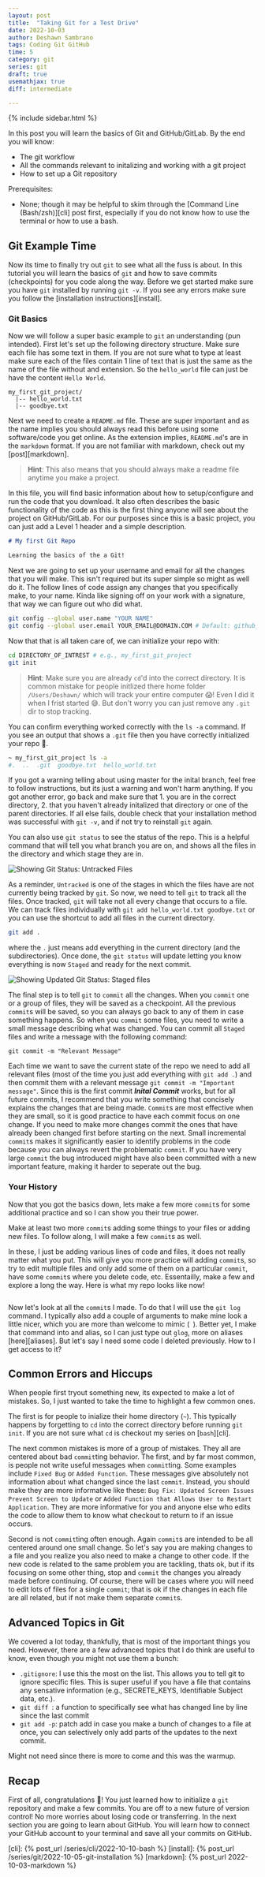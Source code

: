 ```yaml
---
layout: post
title:  "Taking Git for a Test Drive"
date: 2022-10-03
author: Deshawn Sambrano
tags: Coding Git GitHub
time: 5
category: git
series: git
draft: true
usemathjax: true
diff: intermediate

---
```


{% include sidebar.html %}

<section class="takeaways">

In this post you will learn the basics of Git and GitHub/GitLab. By the end you will know: 
- The git workflow
- All the commands relevant to initalizing and working with a git project
- How to set up a Git repository

Prerequisites:
- None; though it may be helpful to skim through the [Command Line (Bash/zsh)][cli] post first, especially if you do not know how to use the terminal or how to use a bash. 

</section>


## Git Example Time

<!-- excerpt-start -->

Now its time to finally try out `git` to see what all the fuss is about. In this tutorial you will learn the basics of `git` and how to save commits (checkpoints) for you code along the way. Before we get started make sure you have `git` installed by running `git -v`.
If you see any errors make sure you follow the [installation instructions][install].

<!-- excerpt-end -->

### Git Basics

Now we will follow a super basic example to `git`  an understanding (pun intended).
First let's set up the following directory structure.
Make sure each file has some text in them. 
If you are not sure what to type at least make sure each of the files contain 1 line of text that is just the same as the name of the file without and extension. 
So the `hello_world` file can just be have the content `Hello World`. 

```
my_first_git_project/
  |-- hello_world.txt
  |-- goodbye.txt
```

Next we need to create a `README.md` file.
These are super important and as the name implies you should always read this before using some software/code you get online.
As the extension implies, `README.md`'s are in the `markdown` format.
If you are not familiar with markdown, check out my [post][markdown].

>**Hint**: This also means that you should always make a readme file anytime you make a project. 

In this file, you will find basic information about how to setup/configure and run the code that you download. 
It also often describes the basic functionality of the code as this is the first thing anyone will see about the project on GitHub/GitLab. 
For our purposes since this is a basic project, you can just add a Level 1 header and a simple description.

```md
# My first Git Repo

Learning the basics of the a Git!
```

Next we are going to set up your username and email for all the changes that you will make. 
This isn't required but its super simple so might as well do it.
The follow lines of code assign any changes that you specifically make, to your name. 
Kinda like signing off on your work with a signature, that way we can figure out who did what.

```bash
git config --global user.name "YOUR NAME"
git config --global user.email YOUR_EMAIL@DOMAIN.COM # Default: github_username@users.noreply.github.com
```

Now that that is all taken care of, we can initialize your repo with:

```bash
cd DIRECTORY_OF_INTREST # e.g., my_first_git_project
git init
```

>**Hint**: Make sure you are already `cd`'d into the correct directory. 
It is common mistake for people initlized there home folder `/Users/Deshawn/` which will track your entire computer 😱! 
Even I did it when I frist started 😅. But don't worry you can just remove any `.git` dir to stop tracking. 

You can confirm everything worked correctly with the `ls -a` command. 
If you see an output that shows a `.git` file then you have correctly initialized your repo 🎉.

```bash
~ my_first_git_project ls -a
#.  ..  .git  goodbye.txt  hello_world.txt

```

If you got a warning telling about using master for the inital branch, feel free to follow instructions, but its just a warning and won't harm anything. If you got another error, go back and make sure that 1. you are in the correct directory, 2. that you haven't already initalized that directory or one of the parent directories.
If all else fails, double check that your installation method was successful with `git -v`, and if not try to reinstall `git` again.

You can also use `git status` to see the status of the repo. 
This is a helpful command that will tell you what branch you are on, and shows all the files in the directory and which stage they are in. 

![Showing Git Status: Untracked Files](/assets/imgs/git_status_untracked.png)

As a reminder, `Untracked` is one of the stages in which the files have are not currently being tracked by `git`.
So now, we need to tell `git` to track all the files.
Once tracked, `git` will take not all every change that occurs to a file.
We can track files individually with `git add hello_world.txt goodbye.txt` or you can use the shortcut to add all files in the current directory.

```bash
git add .
```

where the `.` just means add everything in the current directory (and the subdirectories).
Once done, the `git status` will update letting you know everything is now `Staged` and ready for the next commit.

![ Showing Updated Git Status: Staged files ](/assets/imgs/git_status_new.png)

The final step is to tell `git` to `commit` all the changes.
When you `commit` one or a group of files, they will be saved as a checkpoint.
All the previous `commit`s will be saved, so you can always go back to any of them in case something happens.
So when you `commit` some files, you need to write a small message describing what was changed.
You can commit all `Staged` files and write a message with the following command:

```
git commit -m "Relevant Message"
```
Each time we want to save the current state of the repo we need to add all relevant files (most of the time you just add everything with `git add .`) and then commit them with a relevant message `git commit -m "Important message"`.
Since this is the first commit ***Inital Commit*** works, but for all future commits, I recommend that you write something that concisely explains the changes that are being made.
`Commit`s are most effective when they are small, so it is good practice to have each commit focus on one change.
If you need to make more changes commit the ones that have already been changed first before starting on the next.
Small incremental `commit`s makes it significantly easier to identify problems in the code because you can always revert the problematic `commit`.
If you have very large `commit` the bug introduced might have also been committed with a new important feature, making it harder to seperate out the bug.

### Your History

Now that you got the basics down, lets make a few more `commit`s for some additional practice and so I can show you their true power.

Make at least two more `commit`s adding some things to your files or adding new files.
To follow along, I will make a few `commit`s as well.
<!--one commit with the message `Print Name to console` and another called `Adding Data Files`. -->
In these, I just be adding various lines of code and files, it does not really matter what you put. 
This will give you more practice will adding `commit`s, so try to edit multiple files and only add some of them on a particular `commit`, have some `commit`s where you delete code, etc.
Essentailly, make a few and explore a long the way.
Here is what my repo looks like now!

![]()

Now let's look at all the `commit`s I made.
To do that I will use the `git log` command.
I typically also add a couple of arguments to make mine look a little nicer, which you are more than welcome to mimic (` `).
Better yet, I make that command into and alias, so I can just type out `glog`, more on aliases [here][aliases].
But let's say I need some code I deleted previously.
How to I get access to it?

## Common Errors and Hiccups

When people first tryout something new, its expected to make a lot of mistakes.
So, I just wanted to take the time to highlight a few common ones.

The first is for people to inialize their home directory (`~`).
This typically happens by forgetting to `cd` into the correct directory before running `git init`.
If you are not sure what `cd` is checkout my series on [`bash`][cli].

The next common mistakes is more of a group of mistakes.
They all are centered about bad `commit`ting behavior.
The first, and by far most common, is people not write useful messages when `commit`ting.
Some examples include `Fixed Bug` or `Added Function`.
These messages give absolutely not information about what changed since the last `commit`.
Instead, you should make they are more informative like these: `Bug Fix: Updated Screen Issues Prevent Screen to Update` or `Added Function that Allows User to Restart Application`.
They are more informative for you and anyone else who edits the code to allow them to know what checkout to return to if an issue occurs.

Second is not `commit`ting often enough.
Again `commit`s are intended to be all centered around one small change.
So let's say you are making changes to a file and you realize you also need to make a change to other code.
If the new code is related to the same problem you are tackling, thats ok, but if its focusing on some other thing, stop and `commit` the changes you already made before continuing.
Of course, there will be cases where you will need to edit lots of files for a single `commit`; that is ok if the changes in each file are all related, but if not make them separate `commit`s.


## Advanced Topics in Git

We covered a lot today, thankfully, that is most of the important things you need. 
However, there are a few advanced topics that I do think are useful to know, even though you might not use them a bunch:
- `.gitignore`: I use this the most on the list. This allows you to tell git to ignore specific files. This is super useful if you have a file that contains any sensative information (e.g., SECRETE_KEYS, Identifiable Subject data, etc.). 
- `git diff `: a function to specifically see what has changed line by line since the last commit
- `git add -p`: patch add in case you make a bunch of changes to a file at once, you can selectively only add parts of the updates to the next commit.

Might not need since there is more to come and this was the warmup.


## Recap

First of all, congratulations 🎉!
You just learned how to initialize a `git` repository and make a few commits.
You are off to a new future of version control!
No more worries about losing code or transferring.
In the next section you are going to learn about GitHub.
You will learn how to connect your GitHub account to your terminal and save all your commits on GitHub.

<!-- Need to either have a nice summary can be after the next to sections, or provide a touch more say, adding like two or three commits and showing them how to got back to check old ones -->

<!-- ## Homework
Something about setting up a repo and 

## Additional Resources:

[fireshipio](https://youtu.be/HkdAHXoRtos "Fireshipio: Git and Github")
-->



[cli]: {% post_url /series/cli/2022-10-10-bash %}
[install]: {% post_url /series/git/2022-10-05-git-installation %}
[markdown]: {% post_url 2022-10-03-markdown %}
